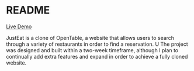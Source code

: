 # README

[Live Demo][heroku]

[heroku]: https://justeat.herokuapp.com/#/

JustEat is a clone of OpenTable, a website that allows users to search through a variety of restaurants in order to find a reservation. U
The project was designed and built within a two-week timeframe, although I plan to continually add extra features and expand in order to achieve a fully cloned website.
